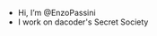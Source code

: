 - Hi, I’m @EnzoPassini
- I work on dacoder's Secret Society

<!---
EnzoPassini/EnzoPassini is a ✨ special ✨ repository because its `README.md` (this file) appears on your GitHub profile.
You can click the Preview link to take a look at your changes.
--->
